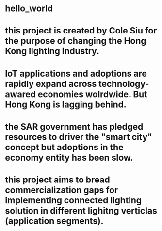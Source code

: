 # hello_world
# this project is created by Cole Siu for the purpose of changing the Hong Kong lighting industry.
# IoT applications and adoptions are rapidly expand across technology-awared economies wolrdwide. But Hong Kong is lagging behind.
# the SAR government has pledged resources to driver the "smart city" concept but adoptions in the economy entity has been slow.
# this project aims to bread commercialization gaps for implementing connected lighting solution in different lighitng verticlas (application segments).
